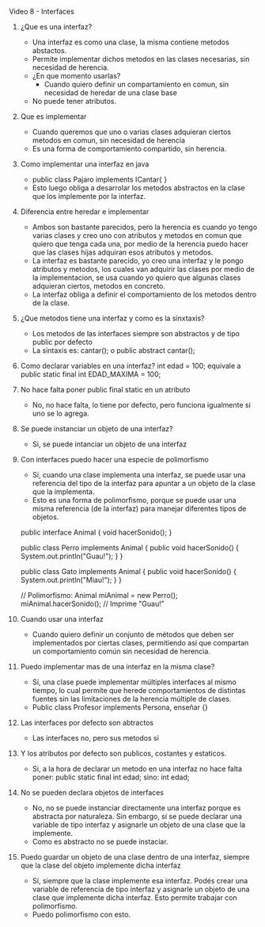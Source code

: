 Video 8 - Interfaces



1. ¿Que es una interfaz?
    - Una interfaz es como una clase, la misma 
    contiene metodos abstactos.
    - Permite implementar dichos metodos en las clases
    necesarias, sin necesidad de herencia.
    - ¿En que momento usarlas?
        - Cuando quiero definir un compartamiento en comun,
        sin necesidad de heredar de una clase base
    - No puede tener atributos. 


2. Que es implementar
    - Cuando queremos que uno o varias clases adquieran 
    ciertos metodos en comun, sin necesidad de herencia 
    - Es una forma de comportamiento compartido, sin herencia. 


3. Como implementar una interfaz en java
    - public class Pajaro implements ICantar{
      }
    - Esto luego obliga a desarrolar los metodos abstractos en
    la clase que los implemente por la interfaz.


4. Diferencia entre heredar e implementar
    - Ambos son bastante parecidos, pero la herencia es 
    cuando yo tengo varias clases y creo uno con atributos 
    y metodos en comun que quiero que tenga cada una, 
    por medio de la herencia puedo hacer que las clases 
    hijas adquiran esos atributos y metodos.
    - La interfaz es bastante parecido, yo creo una interfaz
    y le pongo atributos y metodos, los cuales van adquirir
    las clases por medio de la implementacion, se usa cuando 
    yo quiero que algunas clases adquieran ciertos, metodos 
    en concreto. 
    - La interfaz obliga a definir el comportamiento de los
    metodos dentro de la clase. 



5. ¿Que metodos tiene una interfaz y como es la
sinxtaxis?
    - Los metodos de las interfaces siempre son
    abstractos y de tipo public por defecto
    - La sintaxis es:
    cantar(); o
    public abstract cantar();


6. Como declarar variables en una interfaz?
    int edad = 100;
    equivale a 
    public static final int EDAD_MAXIMA = 100;



7. No hace falta poner public final static en un atributo
    - No, no hace falta, lo tiene por defecto, pero
    funciona igualmente si uno se lo agrega. 



8. Se puede instanciar un objeto de una interfaz?
    - Si, se puede intanciar un objeto de una interfaz



9. Con interfaces puedo hacer una especie de polimorfismo
    - Sí, cuando una clase implementa una interfaz, se puede usar una referencia del tipo de la interfaz para apuntar a un objeto de la clase que la implementa.
    - Esto es una forma de polimorfismo, porque se puede usar una misma referencia (de la interfaz) para manejar diferentes tipos de objetos.

    public interface Animal {
        void hacerSonido();
    }

    public class Perro implements Animal {
        public void hacerSonido() {
            System.out.println("Guau!");
        }
    }

    public class Gato implements Animal {
        public void hacerSonido() {
            System.out.println("Miau!");
        }
    }

    // Polimorfismo:
    Animal miAnimal = new Perro();
    miAnimal.hacerSonido(); // Imprime "Guau!"




10. Cuando usar una interfaz
    - Cuando quiero definir un conjunto de métodos 
    que deben ser implementados por ciertas clases, 
    permitiendo así que compartan un comportamiento 
    común sin necesidad de herencia.



11. Puedo implementar mas de una interfaz en la misma clase?
    - Sí, una clase puede implementar múltiples interfaces al mismo tiempo, lo cual permite que herede comportamientos de distintas fuentes sin las limitaciones de la herencia múltiple de clases.
    - Public class Profesor implements Persona, enseñar
    {}



12. Las interfaces por defecto son abtractos
    - Las interfaces no, pero sus metodos si 



13. Y los atributos por defecto son publicos, costantes y estaticos. 
    - Si, a la hora de declarar un metodo en una interfaz no hace
    falta poner:
    public static final int edad;
    sino:
    int edad;



14. No se pueden declara objetos de interfaces 
    - No, no se puede instanciar directamente una interfaz porque es abstracta por naturaleza.
    Sin embargo, sí se puede declarar una variable de tipo interfaz y asignarle un objeto de una clase que la implemente.
    - Como es abstracto no se puede instaciar.


15. Puedo guardar un objeto de una clase dentro de una interfaz, 
siempre que la clase del objeto implemente dicha interfaz 
    - Sí, siempre que la clase implemente esa interfaz.
Podés crear una variable de referencia de tipo interfaz y asignarle un objeto de una clase que implemente dicha interfaz. Esto permite trabajar con polimorfismo.
    - Puedo polimorfismo con esto.
